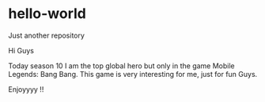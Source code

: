 # hello-world
Just another repository

Hi Guys

Today season 10 I am the top global hero but only in the game Mobile Legends: Bang Bang.
This game is very interesting for me, just for fun Guys.

Enjoyyyy !!
